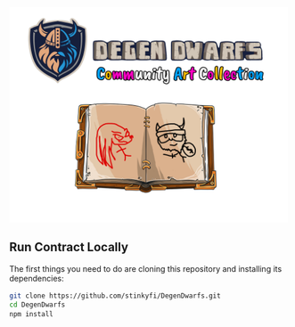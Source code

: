 <img src="https://github.com/DegenDwarfs/CommunityArtCollection/blob/main/images/commArt.png" width="500">


## Run Contract Locally

The first things you need to do are cloning this repository and installing its
dependencies:

```sh
git clone https://github.com/stinkyfi/DegenDwarfs.git
cd DegenDwarfs
npm install
```
